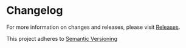 # Changelog

For more information on changes and releases, please visit [Releases](https://github.com/symbiote/silverstripe-components/releases).

This project adheres to [Semantic Versioning](http://semver.org/)
